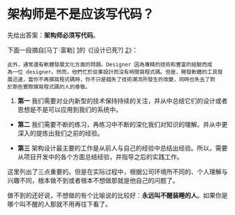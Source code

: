 # 架构师是不是应该写代码？

先给出答案：**架构师必须写代码**。

下面一段摘自[马丁·富勒] [1]的《[设计已死?] [2]》：

```
此外，通常還有軟體發展文化方面的問題。Designer 因為專精的技術和豐富的經驗而成為一位 designer。然而，他們忙於從事設計而沒有時間寫程式碼。但是，開發軟體的工具發展迅速，當你不再撰寫程式碼時，你不只是錯失了技術潮流所發生的改變，同時也失去了對於那些實際撰寫程式碼的人的尊敬。
```

1. **第一**
我们需要对业内新型的技术保持持续的关注，并从中总结它们的设计或者思想是不是可以应用到我们的系统中。

- **第二**
我们需要不断的练习，再练习中不断的深化我们对知识的理解。并从中更深入的提炼出我们之前的经验。

- **第三**
架构设计最主要的工作是从前人与自己的经验中总结出经验。所以，需要从项目开发中的各个方面总结经验，并指导之后的实践工作。

这里列出了三点重要的。但是在实际过程中，根据公司环境所不同的、个人理解与兴趣不同，根本做不到或者根本不想做那就是他自己的问题了。

做不到的还好说，不想做的有个比喻说的比较好：**永远叫不醒装睡的人**。如果你是哪个叫不醒的人那就不用再往下看了。



[1]: http://www.martinfowler.com/ "马丁·富勒"
[2]: http://www.martinfowler.com/articles/designDead.html "设计已死?"